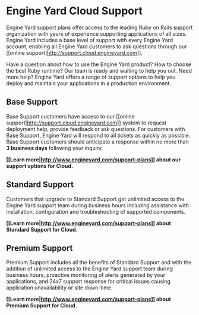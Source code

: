 # Engine Yard Cloud Support

Engine Yard support plans offer access to the leading Ruby on Rails support organization 
with years of experience supporting applications of all sizes. Engine Yard includes a base 
level of support with every Engine Yard account, enabling all Engine Yard customers to ask 
questions through our [[online support|http://support.cloud.engineyard.com]]. 

Have a question about how to use the Engine Yard product? How to choose the best Ruby 
runtime? Our team is ready and waiting to help you out. Need more help? Engine Yard offers a 
range of support options to help you deploy and maintain your applications in a production 
environment.

## Base Support
Base Support customers have access to our [[online support|http://support.cloud.engineyard.com]]
system to request deployment help, provide feedback or ask questions. For customers with Base Support, 
Engine Yard will respond to all tickets as quickly as possible. Base Support customers should anticipate 
a response within no more than **3 business days** following your inquiry.

**[[Learn more|http://www.engineyard.com/support-plans]] about our support options for Cloud.**

## Standard Support
Customers that upgrade to Standard Support get unlimited access to the Engine Yard support 
team during business hours including assistance with installation, configuration and troubleshooting 
of supported components.

**[[Learn more|http://www.engineyard.com/support-plans]] about Standard Support for Cloud.**

## Premium Support
Premium Support includes all the benefits of Standard Support and with the addition of unlimited 
access to the Engine Yard support team during business hours, proactive monitoring of alerts 
generated by your applications, and 24x7 support response for critical issues causing application 
unavailability or site down-time.

**[[Learn more|http://www.engineyard.com/support-plans]] about Premium Support for Cloud.**
